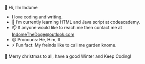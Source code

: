 👋 Hi, I’m Indome
- I love coding and writing.
- 🌱 I’m currently learning HTML and Java script at codeacademy.
- 📫 If anyone would like to reach me then contact me at IndomeTheDoge@outlook.com
- 😄 Pronouns: He, Him, It
- ⚡ Fun fact: My freinds like to call me garden knome.

🎄 Merry christmas to all, have a good Winter and Keep Coding! 

<!---
Indomethedoge/Indomethedoge is a ✨ special ✨ repository because its `README.md` (this file) appears on your GitHub profile.
You can click the Preview link to take a look at your changes.
--->
